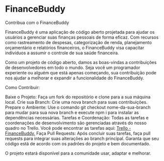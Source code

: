 # FinanceBuddy
Contribua com o FinanceBuddy

FinanceBuddy é uma aplicação de código aberto projetada para ajudar os usuários a gerenciar suas finanças pessoais de forma eficaz. Com recursos como rastreamento de despesas, categorização de renda, planejamento orçamentário e relatórios financeiros, o FinanceBuddy visa capacitar indivíduos a assumir o controle de sua saúde financeira.

Como um projeto de código aberto, damos as boas-vindas a contribuições de desenvolvedores em todo o mundo. Seja você um programador experiente ou alguém que está apenas começando, sua contribuição pode nos ajudar a melhorar e expandir a funcionalidade do FinanceBuddy.

Como Contribuir:

Baixe o Projeto: Faça um fork do repositório e clone para a sua máquina local.
Crie sua Branch: Crie uma nova branch para suas contribuições.
Prepare o Ambiente: Use o comando git checkout nome-da-sua-branch para mudar para sua nova branch e execute npm i para instalar as dependências necessárias.
Tarefas e Coordenação: Todas as tarefas e coordenações de desenvolvimento são gerenciadas através do nosso quadro no Trello. Você pode encontrar as tarefas aqui: [Trello - FinanceBuddy.](https://trello.com/b/MHsxpSj0/financebuddy)
Faça Pull Requests: Após concluir suas tarefas, faça pull requests para integrar suas alterações ao branch principal. Garanta que seu código está de acordo com os padrões do projeto e bem documentado.

O projeto estará disponível para a comunidade usar, adaptar e melhorar.
